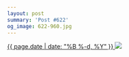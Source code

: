```yaml
---
layout: post
summary: 'Post #622'
og_image: 622-960.jpg
---
```


<p>
 <time>
  <a href="/622">
   {{ page.date | date: "%B %-d, %Y" }}
  </a>
 </time>
 <a href="/622">
  <img data-taken="4/26/2017" sizes="(min-width: 700px) 50vw, calc(100vw - 2rem)" src="{{ site.assets_url }}/622-480.jpg" srcset="{{ site.assets_url }}/622-240.jpg 240w, {{ site.assets_url }}/622-480.jpg 480w, {{ site.assets_url }}/622-720.jpg 720w, {{ site.assets_url }}/622-960.jpg 960w"/>
 </a>
</p>
